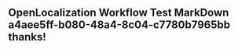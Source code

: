 <properties
ms.topic="hero-topic"
ms.test1="hero-topic"
ms.test2="test"/>

## OpenLocalization Workflow Test MarkDown a4aee5ff-b080-48a4-8c04-c7780b7965bb thanks!

